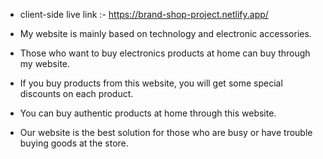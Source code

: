 - client-side live link :- https://brand-shop-project.netlify.app/

- My website is mainly based on technology and electronic accessories.
- Those who want to buy electronics products at home can buy through my website.
- If you buy products from this website, you will get some special discounts on each product.
- You can buy authentic products at home through this website.
- Our website is the best solution for those who are busy or have trouble buying goods at the store.
